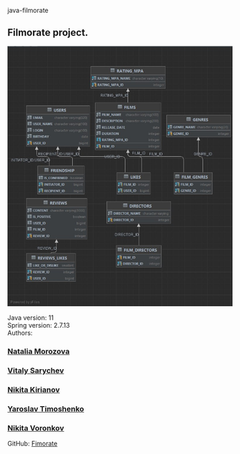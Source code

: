java-filmorate
## Filmorate project.

![Entity Relationship Diagram](https://github.com/NataliSpringM/java-filmorate/blob/main/src/main/resources/ER_filmorate.png)
















Java version: 11  
Spring version: 2.7.13  
Authors:
### [Natalia Morozova](https://github.com/NataliSpringM)
### [Vitaly Sarychev](https://github.com/SarychV)  
### [Nikita Kirianov](https://github.com/IHukumka)  
### [Yaroslav Timoshenko](https://github.com/NewVegas3)  
### [Nikita Voronkov](https://github.com/nvvoronkov)  
GitHub: [Fimorate](https://github.com/NataliSpringM/java-filmorate)  
